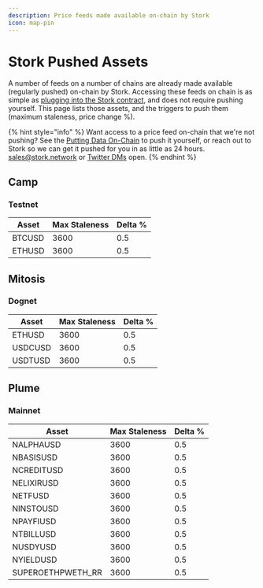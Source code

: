 ```yaml
---
description: Price feeds made available on-chain by Stork
icon: map-pin
---
```


# Stork Pushed Assets

A number of feeds on a number of chains are already made available (regularly pushed) on-chain by Stork. Accessing these feeds on chain is as simple as [plugging into the Stork contract](../getting-started/accessing-data-on-chain.md), and does not require pushing yourself. This page lists those assets, and the triggers to push them (maximum staleness, price change %).

{% hint style="info" %}
Want access to a price feed on-chain that we're not pushing? See the [Putting Data On-Chain](../getting-started/putting-data-on-chain.md) to push it yourself, or reach out to Stork so we can get it pushed for you in as little as 24 hours. [sales@stork.network](mailto:sales@stork.network) or [Twitter DMs](https://x.com/storkoracle) open.
{% endhint %}

## Camp

### Testnet

| Asset | Max Staleness | Delta % |
| ----- | ------------- | -------- |
| BTCUSD | 3600 | 0.5 |
| ETHUSD | 3600 | 0.5 |

## Mitosis

### Dognet

| Asset | Max Staleness | Delta % |
| ----- | ------------- | -------- |
| ETHUSD | 3600 | 0.5 |
| USDCUSD | 3600 | 0.5 |
| USDTUSD | 3600 | 0.5 |

## Plume

### Mainnet

| Asset | Max Staleness | Delta % |
| ----- | ------------- | -------- |
| NALPHAUSD | 3600 | 0.5 |
| NBASISUSD | 3600 | 0.5 |
| NCREDITUSD | 3600 | 0.5 |
| NELIXIRUSD | 3600 | 0.5 |
| NETFUSD | 3600 | 0.5 |
| NINSTOUSD | 3600 | 0.5 |
| NPAYFIUSD | 3600 | 0.5 |
| NTBILLUSD | 3600 | 0.5 |
| NUSDYUSD | 3600 | 0.5 |
| NYIELDUSD | 3600 | 0.5 |
| SUPEROETHPWETH_RR | 3600 | 0.5 |

